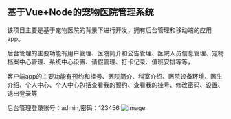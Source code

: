 ## 基于Vue+Node的宠物医院管理系统

该项目主要是基于宠物医院的背景下进行开发，拥有后台管理和移动端的应用app。

后台管理的主要功能有用户管理、医院简介和公告管理、医院人员信息管理、宠物档案中心管理、系统中心设置、请假管理、打卡记录、值班安排等等，

客户端app的主要功能有预约和挂号、医院简介、科室介绍、医院设备环境、医生介绍、个人中心、个人中心包括查看我的预约、查看我的挂号、修改密码、设置、退出登录等

后台管理登录账号：admin,密码：123456
![image](https://user-images.githubusercontent.com/77263295/174729482-737088e3-e48f-4c37-80b9-96743ca12401.png)
